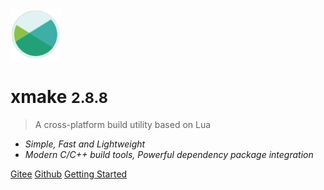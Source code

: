 <img src="/assets/img/logo.svg" width="16%" />

# xmake <small>2.8.8</small>

> A cross-platform build utility based on Lua

- *Simple, Fast and Lightweight*
- *Modern C/C++ build tools, Powerful dependency package integration*

[Gitee](https://gitee.com/tboox/xmake/)
[Github](https://github.com/xmake-io/xmake/)
[Getting Started](/getting_started)


